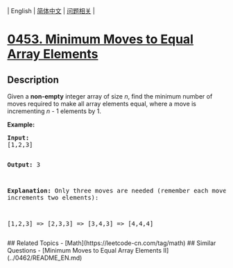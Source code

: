 
| English | [简体中文](README.md) | [问题相关](QUESTION.md) |
# [0453. Minimum Moves to Equal Array Elements](https://leetcode-cn.com/problems/minimum-moves-to-equal-array-elements/)
## Description
<p>Given a <b>non-empty</b> integer array of size <i>n</i>, find the minimum number of moves required to make all array elements equal, where a move is incrementing <i>n</i> - 1 elements by 1.</p>

<p><b>Example:</b>
<pre>
<b>Input:</b>
[1,2,3]

<b>Output:</b>
3

<b>Explanation:</b>
Only three moves are needed (remember each move increments two elements):

[1,2,3]  =>  [2,3,3]  =>  [3,4,3]  =>  [4,4,4]
</pre>
</p>
## Related Topics
- [Math](https://leetcode-cn.com/tag/math)
## Similar Questions
- [Minimum Moves to Equal Array Elements II](../0462/README_EN.md)

